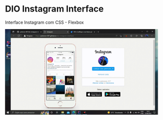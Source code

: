 # DIO Instagram Interface
Interface Instagram com CSS - Flexbox

![](https://github.com/peterson-007/dio-instagram-interface/blob/master/Instagram-flexbox.gif)
